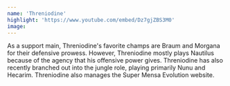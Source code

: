 ```yaml
---
name: 'Threniodine'
highlight: 'https://www.youtube.com/embed/Dz7gjZBS3M0'
image:
---
```


As a support main, Threniodine's favorite champs are Braum and Morgana for their defensive prowess. However, Threniodine mostly plays Nautilus because of the agency that his offensive power gives. Threniodine has also recently branched out into the jungle role, playing primarily Nunu and Hecarim. Threniodine also manages the Super Mensa Evolution website.